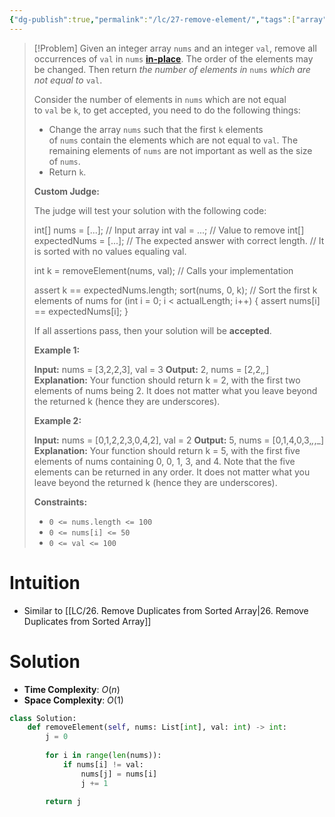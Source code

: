 ```yaml
---
{"dg-publish":true,"permalink":"/lc/27-remove-element/","tags":["array","twoPointer","greedy"]}
---
```


> [!Problem]
> Given an integer array `nums` and an integer `val`, remove all occurrences of `val` in `nums` [**in-place**](https://en.wikipedia.org/wiki/In-place_algorithm). The order of the elements may be changed. Then return _the number of elements in_ `nums` _which are not equal to_ `val`.
> 
> Consider the number of elements in `nums` which are not equal to `val` be `k`, to get accepted, you need to do the following things:
> 
> - Change the array `nums` such that the first `k` elements of `nums` contain the elements which are not equal to `val`. The remaining elements of `nums` are not important as well as the size of `nums`.
> - Return `k`.
> 
> **Custom Judge:**
> 
> The judge will test your solution with the following code:
> 
> int[] nums = [...]; // Input array
> int val = ...; // Value to remove
> int[] expectedNums = [...]; // The expected answer with correct length.
>                             // It is sorted with no values equaling val.
> 
> int k = removeElement(nums, val); // Calls your implementation
> 
> assert k == expectedNums.length;
> sort(nums, 0, k); // Sort the first k elements of nums
> for (int i = 0; i < actualLength; i++) {
>     assert nums[i] == expectedNums[i];
> }
> 
> If all assertions pass, then your solution will be **accepted**.
> 
> **Example 1:**
> 
> **Input:** nums = [3,2,2,3], val = 3
> **Output:** 2, nums = [2,2,_,_]
> **Explanation:** Your function should return k = 2, with the first two elements of nums being 2.
> It does not matter what you leave beyond the returned k (hence they are underscores).
> 
> **Example 2:**
> 
> **Input:** nums = [0,1,2,2,3,0,4,2], val = 2
> **Output:** 5, nums = [0,1,4,0,3,_,_,_]
> **Explanation:** Your function should return k = 5, with the first five elements of nums containing 0, 0, 1, 3, and 4.
> Note that the five elements can be returned in any order.
> It does not matter what you leave beyond the returned k (hence they are underscores).
> 
> **Constraints:**
> 
> - `0 <= nums.length <= 100`
> - `0 <= nums[i] <= 50`
> - `0 <= val <= 100`

# Intuition
- Similar to [[LC/26. Remove Duplicates from Sorted Array\|26. Remove Duplicates from Sorted Array]]
# Solution
- **Time Complexity**: $O(n)$
- **Space Complexity**: $O(1)$
```python
class Solution:
    def removeElement(self, nums: List[int], val: int) -> int:
        j = 0
        
        for i in range(len(nums)):
            if nums[i] != val:
                nums[j] = nums[i]
                j += 1
        
        return j
```
